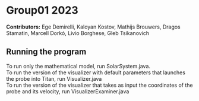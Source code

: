 # Group01 2023
**Contributors:**  Ege Demirelli, Kaloyan Kostov, Mathijs Brouwers, Dragos Stamatin, Marcell Dorkó, Livio Borghese, Gleb Tsikanovich
## Running the program
To run only the mathematical model, run SolarSystem.java. <br>
To run the version of the visualizer with default parameters that launches the probe into Titan, run Visualizer.java <br>
To run the version of the visualizer that takes as input the coordinates of the probe and its velocity, run VisualizerExaminer.java <br>

